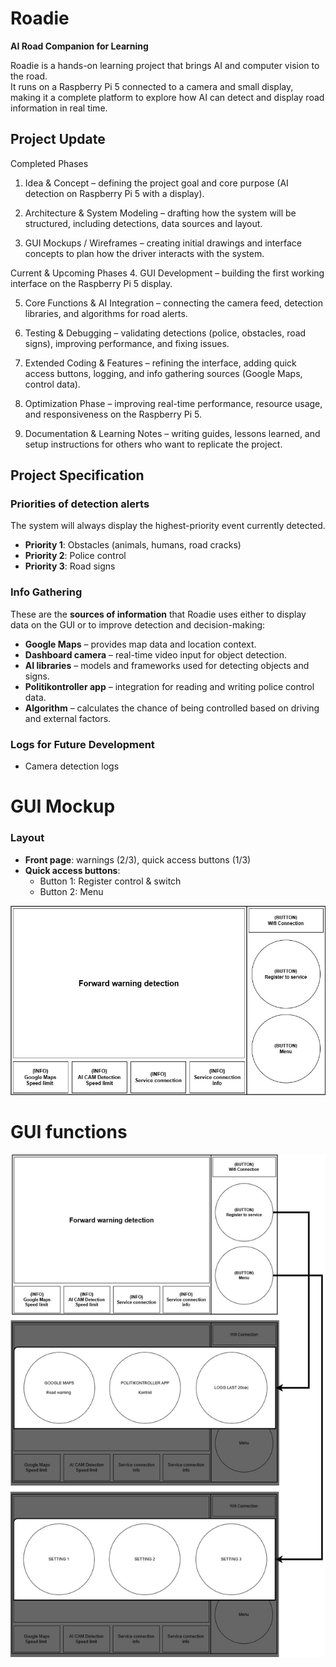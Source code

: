 # Roadie  
**AI Road Companion for Learning**  

Roadie is a hands-on learning project that brings AI and computer vision to the road.  
It runs on a Raspberry Pi 5 connected to a camera and small display, making it a complete platform to explore how AI can detect and display road information in real time.  


## Project Update
Completed Phases
1. Idea & Concept – defining the project goal and core purpose (AI detection on Raspberry Pi 5 with a display).

2. Architecture & System Modeling – drafting how the system will be structured, including detections, data sources and layout.

3. GUI Mockups / Wireframes – creating initial drawings and interface concepts to plan how the driver interacts with the system.



Current & Upcoming Phases
4. GUI Development – building the first working interface on the Raspberry Pi 5 display.

5. Core Functions & AI Integration – connecting the camera feed, detection libraries, and algorithms for road alerts.

6. Testing & Debugging – validating detections (police, obstacles, road signs), improving performance, and fixing issues.

7. Extended Coding & Features – refining the interface, adding quick access buttons, logging, and info gathering sources (Google Maps, control data).

8. Optimization Phase – improving real-time performance, resource usage, and responsiveness on the Raspberry Pi 5.

9. Documentation & Learning Notes – writing guides, lessons learned, and setup instructions for others who want to replicate the project.



## Project Specification  

### Priorities of detection alerts  
The system will always display the highest-priority event currently detected.  
- **Priority 1**: Obstacles (animals, humans, road cracks)  
- **Priority 2**: Police control 
- **Priority 3**: Road signs

### Info Gathering  
These are the **sources of information** that Roadie uses either to display data on the GUI or to improve detection and decision-making:  
- **Google Maps** – provides map data and location context.  
- **Dashboard camera** – real-time video input for object detection.  
- **AI libraries** – models and frameworks used for detecting objects and signs.  
- **Politikontroller app** – integration for reading and writing police control data.  
- **Algorithm** – calculates the chance of being controlled based on driving and external factors.  

### Logs for Future Development  
- Camera detection logs


# GUI Mockup

### Layout  
- **Front page**: warnings (2/3), quick access buttons (1/3)  
- **Quick access buttons**:  
  - Button 1: Register control & switch  
  - Button 2: Menu  

![Main page](/System%20engineering/GUI%20Mockup/Screen%20layout-Main-page.jpg)



# GUI functions


![Button functions](/System%20engineering/GUI%20Mockup/Screen%20layout-Button%20functions.jpg)